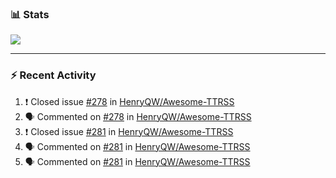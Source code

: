 ### :bar_chart: Stats

<a href="#">
  <img align="center" src="https://github-readme-stats.vercel.app/api?username=henryqw&count_private=true&show_icons=true" />
</a>
<!-- <a href="#">
  <img align="center" src="https://github-readme-stats-git-master.henryqw.vercel.app/api/top-langs/?username=HenryQW&layout=compact" />
</a> -->

---

### :zap: Recent Activity

<!--START_SECTION:activity-->

1. ❗️ Closed issue [#278](https://github.com/HenryQW/Awesome-TTRSS/issues/278) in [HenryQW/Awesome-TTRSS](https://github.com/HenryQW/Awesome-TTRSS)
2. 🗣 Commented on [#278](https://github.com/HenryQW/Awesome-TTRSS/issues/278) in [HenryQW/Awesome-TTRSS](https://github.com/HenryQW/Awesome-TTRSS)
3. ❗️ Closed issue [#281](https://github.com/HenryQW/Awesome-TTRSS/issues/281) in [HenryQW/Awesome-TTRSS](https://github.com/HenryQW/Awesome-TTRSS)
4. 🗣 Commented on [#281](https://github.com/HenryQW/Awesome-TTRSS/issues/281) in [HenryQW/Awesome-TTRSS](https://github.com/HenryQW/Awesome-TTRSS)
5. 🗣 Commented on [#281](https://github.com/HenryQW/Awesome-TTRSS/issues/281) in [HenryQW/Awesome-TTRSS](https://github.com/HenryQW/Awesome-TTRSS)
<!--END_SECTION:activity-->
